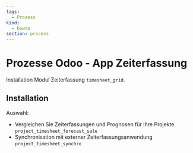 ```yaml
---
tags:
  - Prozess
kind:
  - howto
section: process
---
```


# Prozesse Odoo - App Zeiterfassung

Installation Modul Zeiterfassung `timesheet_grid`.

## Installation

Auswahl:

- Vergleichen Sie Zeiterfassungen und Prognosen für Ihre Projekte `project_timesheet_forecast_sale`
- Synchronisation mit externer Zeiterfassungsanwendung `project_timesheet_synchro`
